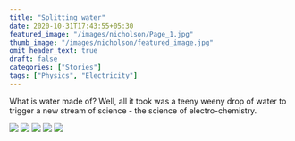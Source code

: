 ```yaml
---
title: "Splitting water"
date: 2020-10-31T17:43:55+05:30
featured_image: "/images/nicholson/Page_1.jpg"
thumb_image: "/images/nicholson/featured_image.jpg"
omit_header_text: true
draft: false
categories: ["Stories"]
tags: ["Physics", "Electricity"]
---
```


What is water made of? Well, all it took was a teeny weeny drop of water to trigger a new stream of science - the science of electro-chemistry. 

![](/images/nicholson/Page_1.jpg)
![](/images/nicholson/Page_2.jpg)
![](/images/nicholson/Page_3.jpg)
![](/images/nicholson/Page_4.jpg)
![](/images/nicholson/Page_5.jpg)